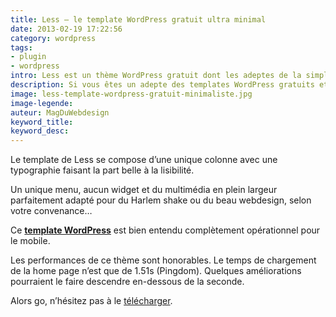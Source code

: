 ```yaml
---
title: Less – le template WordPress gratuit ultra minimal
date: 2013-02-19 17:22:56
category: wordpress
tags: 
- plugin
- wordpress
intro: Less est un thème WordPress gratuit dont les adeptes de la simplicité tomberont sous le charme.
description: Si vous êtes un adepte des templates WordPress gratuits et minimalistes, le thème responsive Less est fait pour vous.
image: less-template-wordpress-gratuit-minimaliste.jpg
image-legende:
auteur: MagDuWebdesign
keyword_title:
keyword_desc:
---
```


<p>Le template de Less se compose d’une unique colonne avec une typographie faisant la part belle à la lisibilité.</p>
<p>Un unique menu, aucun widget et du multimédia en plein largeur parfaitement adapté pour du Harlem shake ou du beau webdesign, selon votre convenance…</p>
<p>Ce <strong><a title="12 thèmes WordPress gratuits pour 2013" href="http://magazineduwebdesign.com/12-themes-wordpress-gratuits-responsive-selection-2013">template WordPress</a></strong> est bien entendu&nbsp;complètement&nbsp;opérationnel pour le mobile.</p>
<p>Les performances de ce thème sont honorables. Le temps de chargement de la home page n’est que de 1.51s (Pingdom). Quelques améliorations pourraient le faire descendre en-dessous de la seconde.</p>
<p>Alors go, n’hésitez pas à le <a title="Télécharger Less - Le template WordPress gratuit" href="http://jarederickson.com/less-a-free-super-minimal-wordpress-theme/" target="_blank">télécharger</a>.</p>